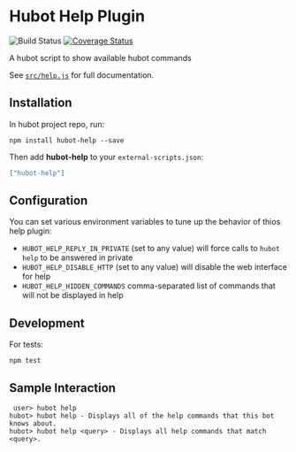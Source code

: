 Hubot Help Plugin
==================

![Build Status](https://github.com/hubotio/hubot-help/actions/workflows/release.yml/badge.svg)
[![Coverage Status](https://coveralls.io/repos/github/hubotio/hubot-help/badge.svg?branch=master)](https://coveralls.io/github/hubotio/hubot-help?branch=master)




A hubot script to show available hubot commands

See [`src/help.js`](src/help.js) for full documentation.

Installation
-----------------

In hubot project repo, run:

`npm install hubot-help --save`

Then add **hubot-help** to your `external-scripts.json`:

```json
["hubot-help"]
```

Configuration
-----------------

You can set various environment variables to tune up the behavior of thios help plugin:

- `HUBOT_HELP_REPLY_IN_PRIVATE` (set to any value) will force calls to `hubot help` to be answered in private
- `HUBOT_HELP_DISABLE_HTTP` (set to any value) will disable the web interface for help
- `HUBOT_HELP_HIDDEN_COMMANDS` comma-separated list of commands that will not be displayed in help

Development
-----------------

For tests:

    npm test


Sample Interaction
-----------------

```
 user> hubot help
hubot> hubot help - Displays all of the help commands that this bot knows about.
hubot> hubot help <query> - Displays all help commands that match <query>.
```
